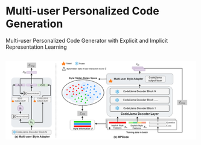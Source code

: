 # Multi-user Personalized Code Generation
Multi-user Personalized Code Generator with Explicit and Implicit Representation Learning

##
![image](./Figure/MPcode_2.png)
